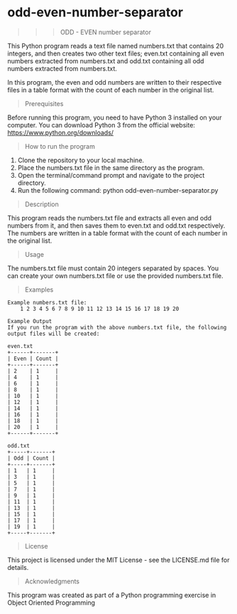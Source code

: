 # odd-even-number-separator
>>> ODD - EVEN number separator

This Python program reads a text file named numbers.txt that contains 20 integers, and then creates two other text files; even.txt containing all even numbers extracted from numbers.txt and odd.txt containing all odd numbers extracted from numbers.txt.

In this program, the even and odd numbers are written to their respective files in a table format with the count of each number in the original list.

> Prerequisites

Before running this program, you need to have Python 3 installed on your computer. You can download Python 3 from the official website: https://www.python.org/downloads/

> How to run the program

1. Clone the repository to your local machine.
2. Place the numbers.txt file in the same directory as the program.
3. Open the terminal/command prompt and navigate to the project directory.
4. Run the following command: python odd-even-number-separator.py

> Description

This program reads the numbers.txt file and extracts all even and odd numbers from it, and then saves them to even.txt and odd.txt respectively. The numbers are written in a table format with the count of each number in the original list.

> Usage

The numbers.txt file must contain 20 integers separated by spaces. You can create your own numbers.txt file or use the provided numbers.txt file.

> Examples

    Example numbers.txt file:
        1 2 3 4 5 6 7 8 9 10 11 12 13 14 15 16 17 18 19 20
    
    Example Output
    If you run the program with the above numbers.txt file, the following output files will be created:

    even.txt
    +------+-------+
    | Even | Count |
    +------+-------+
    | 2    | 1     |
    | 4    | 1     |
    | 6    | 1     |
    | 8    | 1     |
    | 10   | 1     |
    | 12   | 1     |
    | 14   | 1     |
    | 16   | 1     |
    | 18   | 1     |
    | 20   | 1     |
    +------+-------+
    
    odd.txt
    +-----+-------+
    | Odd | Count |
    +-----+-------+
    | 1   | 1     |
    | 3   | 1     |
    | 5   | 1     |
    | 7   | 1     |
    | 9   | 1     |
    | 11  | 1     |
    | 13  | 1     |
    | 15  | 1     |
    | 17  | 1     |
    | 19  | 1     |
    +-----+-------+

> License

This project is licensed under the MIT License - see the LICENSE.md file for details.

> Acknowledgments

This program was created as part of a Python programming exercise in Object Oriented Programming